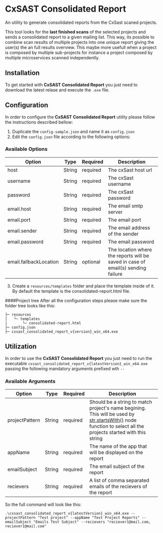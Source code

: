 # CxSAST Consolidated Report

An utility to generate consolidated reports from the CxSast scaned projects.

This tool looks for the **last finished scans** of the selected projects and sends a consolidated report to a given mailing list. This way, its possible to combine scan results of multiple projects into one unique report giving the user(s) the an full results overview.
This maybe more usefull when a project is composed by multiple sub-projects for instance a project composed by multiple microservices scanned independently.

## Installation

To get started with **CxSAST Consolidated Report** you just need to download the latest relase and execute the `.exe` file.

## Configuration

In order to configure the **CxSAST Consolidated Report** utility please follow the instructions described bellow:

1. Duplicate the `config-sample.json` and name it as `config.json`
2. Edit the `config.json` file according to the following options:

### Available Options

| Option                 | Type   | Required | Description                                                                      |
| ---------------------- | ------ | -------- | -------------------------------------------------------------------------------- |
| host                   | String | required | The cxSast host url                                                              |
| username               | String | required | The cxSast username                                                              |
| password               | String | required | The cxSast password                                                              |
| email.host             | String | required | The email smtp server                                                            |
| email.port             | String | required | The email port                                                                   |
| email.sender           | String | required | The email address of the sender                                                  |
| email.password         | String | required | The email password                                                               |
| email.fallbackLocation | String | optional | The location where the reports will be saved in case of email(s) sending failure |

3. Create a `resources/templates` folder and place the template inside of it. By default the template is the consolidated-report.html file.

####Project tree
After all the configuration steps please make sure the folder tree looks like this:

```
├─ resources
|   └─ templates
|       └─ consolidated-report.html
├─ config.json
├─ cxsast_consolidated_report_v{version}_win_x64.exe
```

## Utilization

In order to use the **CxSAST Consolidated Report** you just need to run the executable `cxsast_consolidated_report_v{latestVersion}_win_x64.exe` passing the following mandatory arguments prefixed wth `--`

### Available Arguments

| Option         | Type   | Required | Description                                                                                                                                                                                                          |
| -------------- | ------ | -------- | -------------------------------------------------------------------------------------------------------------------------------------------------------------------------------------------------------------------- |
| projectPattern | String | required | Should be a string to match project's name begining. This will be used by [str.startsWith()](https://www.w3schools.com/jsref/jsref_startswith.asp) node function to select all the projects started with this string |
| appName        | String | required | The name of the app that will be displayed on the report                                                                                                                                                             |
| emailSubject   | String | required | The email subject of the report                                                                                                                                                                                      |
| recievers      | String | required | A list of comma separated emails of the recievers of the report                                                                                                                                                      |

So the full command will look like this:

```shell
.\cxsast_consolidated_report_v{latestVersion}_win_x64.exe --projectPattern "Test project" --appName "Test Project Reports" --emailSubject "Emails Test Subject" --recievers "reciever1@mail.com, reciever1@mail.com"
```
